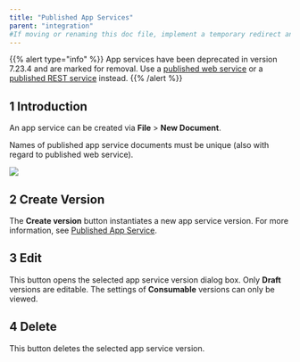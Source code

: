 ```yaml
---
title: "Published App Services"
parent: "integration"
#If moving or renaming this doc file, implement a temporary redirect and let the respective team know they should update the URL in the product. See Mapping to Products for more details.
---
```


{{% alert type="info" %}}
App services have been deprecated in version 7.23.4 and are marked for removal. Use a [published web service](published-web-services) or a [published REST service](published-rest-services) instead.
{{% /alert %}}

## 1 Introduction

An app service can be created via **File** > **New Document**.

Names of published app service documents must be unique (also with regard to published web service).

![](attachments/16713717/16843911.png)

## 2 Create Version

The **Create version** button instantiates a new app service version. For more information, see [Published App Service](published-app-service).

## 3 Edit

This button opens the selected app service version dialog box. Only **Draft** versions are editable. The settings of **Consumable** versions can only be viewed.

## 4 Delete

This button deletes the selected app service version.
